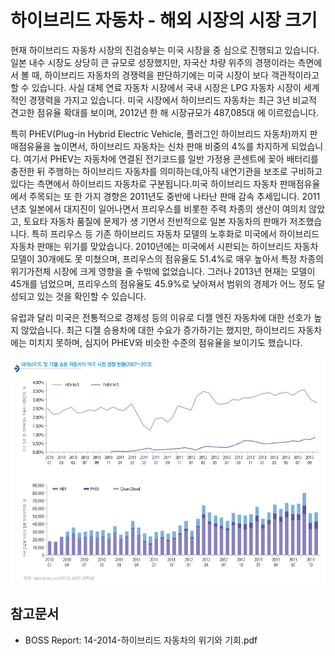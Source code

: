 # 하이브리드 자동차 -  해외 시장의 시장 크기

현재 하이브리드 자동차 시장의 진검승부는 미국 시장을 중 심으로 진행되고 있습니다. 일본 내수 시장도 상당히 큰 규모로 성장했지만, 자국산 차량 위주의 경쟁이라는 측면에서 볼 때, 하이브리드 자동차의 경쟁력을 판단하기에는 미국 시장이 보다 객관적이라고 할 수 있습니다. 사실 대체 연료 자동차 시장에서 국내 시장은 LPG 자동차 시장이 세계적인 경쟁력을 가지고 있습니다. 미국 시장에서 하이브리드 자동차는 최근 3년 비교적 견고한 점유율 확대를 보이며, 2012년 한 해 시장규모가 487,085대 에 이르렀습니다.

특히 PHEV(Plug-in Hybrid Electric Vehicle, 플러그인 하이브리드 자동차)까지 판매점유율을 높이면서, 하이브리드 자동차는 신차 판매 비중의 4%를 차지하게 되었습니다. 여기서 PHEV는 자동차에 연결된 전기코드를 일반 가정용 콘센트에 꽂아 배터리를 충전한 뒤 주행하는 하이브리드 자동차를 의미하는데,아직 내연기관을 보조로 구비하고 있다는 측면에서 하이브리드 자동차로 구분됩니다.미국 하이브리드 자동차 판매점유율에서 주목되는 또 한 가지 경향은 2011년도 중반에 나타난 판매 감속 추세입니다. 2011년초 일본에서 대지진이 일어나면서 프리우스를 비롯한 주력 차종의 생산이 여의치 않았고, 토요타 자동차 품질에 문제가 생 기면서 전반적으로 일본 자동차의 판매가 저조했습니다. 특히 프리우스 등 기존 하이브리드 자동차 모델의 노후화로 미국에서 하이브리드 자동차 판매는 위기를 맞았습니다. 2010년에는 미국에서 시판되는 하이브리드 자동차 모델이 30개에도 못 미쳤으며, 프리우스의 점유율도 51.4%로 매우 높아서 특정 차종의 위기가전체 시장에 크게 영향을 줄 수밖에 없었습니다. 그러나 2013년 현재는 모델이 45개를 넘었으며, 프리우스의 점유율도 45.9%로 낮아져서 범위의 경제가 어느 정도 달성되고 있는 것을 확인할
수 있습니다.

유럽과 달리 미국은 전통적으로 경제성 등의 이유로 디젤 엔진 자동차에 대한 선호가 높지 않았습니다. 최근 디젤 승용차에 대한 수요가 증가하기는 했지만, 하이브리드 자동차에는 미치지 못하며, 심지어 PHEV와 비슷한 수준의 점유율을 보이기도 했습니다.

![하이브리드_및_디젤승용차_경쟁현황](./images/하이브리드자동차_Q12_1_1.PNG)


## 참고문서
- BOSS Report: 14-2014-하이브리드 자동차의 위기와 기회.pdf

